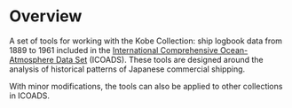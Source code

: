 # Overview

A set of tools for working with the Kobe Collection: ship logbook data from 1889 to 1961 included in the [International Comprehensive Ocean-Atmosphere Data Set](https://icoads.noaa.gov/) (ICOADS). These tools are designed around the analysis of historical patterns of Japanese commercial shipping.

With minor modifications, the tools can also be applied to other collections in ICOADS.
